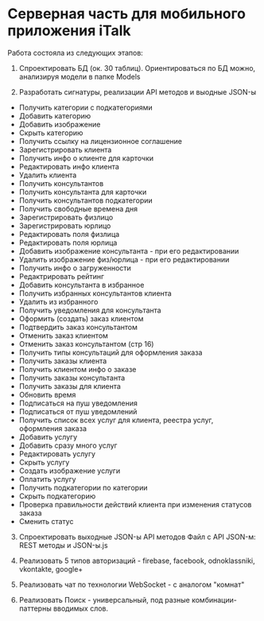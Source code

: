 ﻿<h1>Серверная часть для мобильного приложения iTalk</h1>

Работа состояла из следующих этапов:

1. Спроектировать БД (ок. 30 таблиц). Ориентироваться по БД можно, анализируя модели в папке Models

2. Разработать сигнатуры, реализации API методов и выодные JSON-ы
<ul>
	<li>Получить категории с подкатегориями</li>
	<li>Добавить категорию</li>
	<li>Добавить изображение</li>
	<li>Скрыть категорию</li>
	<li>Получить ссылку на лицензионное соглашение</li>
	<li>Зарегистрировать клиента</li>
	<li>Получить инфо о клиенте для карточки</li>
	<li>Редактировать инфо клиента</li>
	<li>Удалить клиента</li>
	<li>Получить консультантов</li>
	<li>Получить консультанта для карточки</li>
	<li>Получить консультантов подкатегории</li>
	<li>Получить свободные времена дня</li>
	<li>Зарегистрировать физлицо</li>
	<li>Зарегистрировать юрлицо</li>
	<li>Редактировать поля физлица</li>
	<li>Редактировать поля юрлица</li>
	<li>Добавить изображение консультанта - при его редактировании</li>
	<li>Удалить изображение физ/юрлица - при его редактировании</li>
	<li>Получить инфо о загруженности</li> 
	<li>Редактрировать рейтинг</li>
	<li>Добавить консультанта в избранное</li>
	<li>Получить избранных консультантов клиента</li>
	<li>Удалить из избранного</li>
	<li>Получить уведомления для консультанта</li>
	<li>Оформить (создать) заказ клиентом</li>
	<li>Подтвердить заказ консультантом</li>
	<li>Отменить заказ клиентом</li>
	<li>Отменить заказ консультантом (стр 16)</li>
	<li>Получить типы консультаций для оформления заказа</li>
	<li>Получить заказы клиента</li>
	<li>Получить клиентом инфо о заказе</li>
	<li>Получить заказы консультанта</li>
	<li>Получить заказы для клиента</li>
	<li>Обновить время</li>
	<li>Подписаться на пуш уведомления</li>
	<li>Подписаться от пуш уведомлений</li>
	<li>Получить список всех услуг для клиента, реестра услуг, оформления заказа</li>
	<li>Добавить услугу</li>
	<li>Добавить сразу много услуг</li>
	<li>Редактировать услугу</li>
	<li>Скрыть услугу</li>
	<li>Создать изображение услуги</li>
	<li>Оплатить услугу</li>
	<li>Получить подкатегории по категории</li>
	<li>Скрыть подкатегорию</li>
	<li>Проверка правильности действий клиента при изменения статусов заказа</li>
	<li>Сменить статус</li>
</ul>


3. Спроектировать выходные JSON-ы API методов
Файл с API JSON-м: REST методы и JSON-ы.js

4. Реализовать 5 типов авторизаций - firebase, facebook, odnoklassniki, vkontakte, google+

5. Реализовать чат по технологии WebSocket - с аналогом "комнат"

6. Реализовать Поиск - универсальный, под разные комбинации-паттерны вводимых слов.



